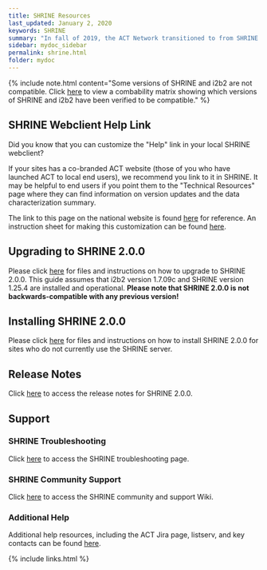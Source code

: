 ```yaml
---
title: SHRINE Resources
last_updated: January 2, 2020
keywords: SHRINE
summary: "In fall of 2019, the ACT Network transitioned to from SHRINE 1.25.4 to SHRINE 2.0.0, which includes some foundational changes enabling greater insight into network status and performance, as well as a few small changes to the web client. Specifically, SHRINE 2.0 offers improved query status descriptions, helping users better understand and track the progress of their query."
sidebar: mydoc_sidebar
permalink: shrine.html
folder: mydoc
---
```


{% include note.html content="Some versions of SHRINE and i2b2 are not compatible. Click [here](https://open.med.harvard.edu/wiki/display/SHRINE/SHRINE-i2b2+Compatibility+Matrix) to view a combability matrix showing which versions of SHRINE and i2b2 have been verified to be compatible." %}

## SHRINE Webclient Help Link
Did you know that you can customize the "Help" link in your local SHRINE webclient? 

If your sites has a co-branded ACT website (those of you who have launched ACT to local end users), we recommend you link to it in SHRINE. It may be helpful to end users if you point them to the "Technical Resources" page where they can find information on version updates and the data characterization summary. 

The link to this page on the national website is found [here](https://www.actnetwork.us/national/tech-resources-46EU-1429JJ.html) for reference. An instruction sheet for making this customization can be found [here](https://pitt.box.com/s/yfadiyhvhakd2tkka9geo2h4c9kiynq4).

## Upgrading to SHRINE 2.0.0
Please click [here](https://open.med.harvard.edu/wiki/pages/viewpage.action?pageId=71434469) for files and instructions on how to upgrade to SHRINE 2.0.0. This guide assumes that i2b2 version 1.7.09c and SHRINE version 1.25.4 are installed and operational. **Please note that SHRINE 2.0.0 is not backwards-compatible with any previous version!**

## Installing SHRINE 2.0.0
Please click [here](https://open.med.harvard.edu/wiki/display/SHRINE/SHRINE+Installation+Guide) for files and instructions on how to install SHRINE 2.0.0 for sites who do not currently use the SHRINE server. 

## Release Notes
Click [here](https://open.med.harvard.edu/wiki/display/SHRINE/2.0.0+Release+Notes) to access the release notes for SHRINE 2.0.0. 

## Support
### SHRINE Troubleshooting
Click [here](https://open.med.harvard.edu/wiki/display/SHRINE/Troubleshooting) to access the SHRINE troubleshooting page.

### SHRINE Community Support
Click [here](https://open.med.harvard.edu/wiki/pages/viewpage.action?pageId=18677799) to access the SHRINE community and support Wiki.

### Additional Help
Additional help resources, including the ACT Jira page, listserv, and key contacts can be found [here](/ACT-Network/help.html).

{% include links.html %}

